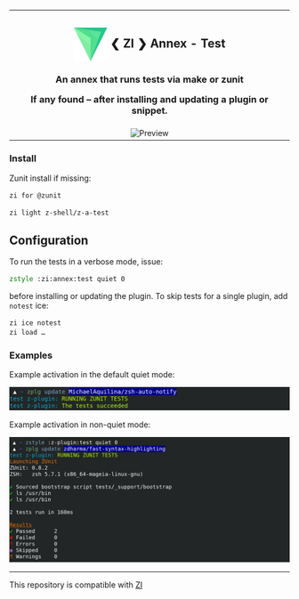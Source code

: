 <div align="center"><table style="width:100%;height:auto">
<tr><td align="center">
<a title="ZI" target="_self" href="https://github.com/z-shell/zi/">
<h2><img align="center" style="width:60px;height:auto" src="https://github.com/z-shell/zi/raw/main/docs/images/logo.svg" alt="ZI Logo" /></a>
❮ ZI ❯ Annex - Test </h2><h3> 
<p>An annex that runs tests via make or zunit</p> If any found – after installing and updating
a plugin or snippet. </h3>
</td></tr>
<tr><td align="center">
<img style="width:90%;height:auto" 
  src="https://user-images.githubusercontent.com/59910950/162142910-51fe403f-8ad1-4914-8218-f9940be88d01.gif" alt="Preview" />
</td></tr></table></div>

### Install


Zunit install if missing:

```zsh
zi for @zunit
```

```zsh
zi light z-shell/z-a-test
```

## Configuration

To run the tests in a verbose mode, issue:

```zsh
zstyle :zi:annex:test quiet 0
```

before installing or updating the plugin. To skip tests for a single plugin,
add `notest` ice:

```zsh
zi ice notest
zi load …
```

### Examples

Example activation in the default quiet mode:

![z-a-test activation](https://raw.githubusercontent.com/z-shell/z-a-test/main/docs/images/z-p-test-1.png)

Example activation in non-quiet mode:

![z-a-test activation](https://raw.githubusercontent.com/z-shell/z-a-test/main/docs/images/z-p-test-2.png)

---

This repository is compatible with [ZI](https://github.com/z-shell-zi)
